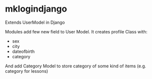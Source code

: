 # mklogindjango
Extends UserModel in Django

Modules add few new field to User Model. It creates profile Class with:
- sex
- city
- dateofbirth
- category

And add Category Model to store category of some kind of items (e.g. category for lessons)
